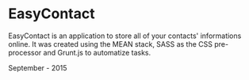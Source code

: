 # EasyContact

EasyContact is an application to store all of your contacts' informations online.
It was created using the MEAN stack, SASS as the CSS pre-processor and Grunt.js to automatize tasks.

September - 2015